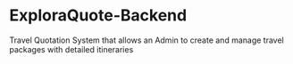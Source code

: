 # ExploraQuote-Backend
Travel Quotation System that allows an Admin to create and manage travel packages with detailed itineraries
